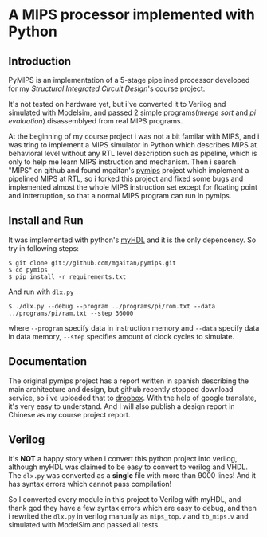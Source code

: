 # A MIPS processor implemented with Python

## Introduction

PyMIPS is an implementation of a 5-stage pipelined processor developed for my _Structural Integrated Circuit Design_'s course project.

It's not tested on hardware yet, but i've converted it to Verilog and simulated with Modelsim, and passed 2 simple programs(_merge sort_ and _pi evaluation_) disassemblyed from real MIPS programs.

At the beginning of my course project i was not a bit familar with MIPS, and i was tring to implement a MIPS simulator in Python which describes MIPS at behavioral level without any RTL level description such as pipeline, which is only to help me learn MIPS instruction and mechanism. Then i search "MIPS" on github and found mgaitan's [pymips](https://github.com/mgaitan/pymips) project which implement a pipelined MIPS at RTL, so i forked this project and fixed some bugs and  implemented almost the whole MIPS instruction set except for floating point and intterruption, so that a normal MIPS program can run in pymips. 

## Install and Run

It was implemented with python's [myHDL](http://myhdl.org/) and it is the only depencency. So try in following steps:

    $ git clone git://github.com/mgaitan/pymips.git
    $ cd pymips
    $ pip install -r requirements.txt

And run with `dlx.py`
    
    $ ./dlx.py --debug --program ../programs/pi/rom.txt --data ../programs/pi/ram.txt --step 36000
  
where `--program` specify data in instruction memory and `--data` specify data in data memory, `--step` specifies amount of clock cycles to simulate.


## Documentation

The original pymips project has a report written in spanish describing the main architecture and design, but github recently stopped download service, so i've uploaded that to [dropbox](http://dl.dropbox.com/u/4574342/pymips.pdf). With the help of google translate, it's very easy to understand. And I will also publish a design report in Chinese as my course project report.

## Verilog

It's **NOT** a happy story when i convert this python project into verilog, although myHDL was claimed to be easy to convert to verilog and VHDL. The `dlx.py` was converted as a **single** file with more than 9000 lines! And it has syntax errors which cannot pass compilation!

So I converted every module in this project to Verilog with myHDL, and thank god they have a few syntax errors which are easy to debug, and then i rewrited the `dlx.py` in verilog manually as `mips_top.v` and `tb_mips.v` and simulated with ModelSim and passed all tests.


